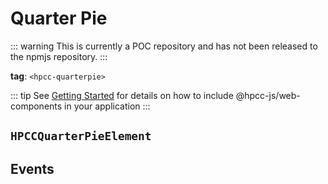 # Quarter Pie

::: warning
This is currently a POC repository and has not been released to the npmjs repository.
:::

**tag**: `<hpcc-quarterpie>`

<ClientOnly>
  <hpcc-preview style="width:100%;height:400px">
    <hpcc-quarterpie style="width:100%;height:100%">
    </hpcc-quarterpie>
    <script>
      document.querySelector("hpcc-quarterpie").columns = ["Subject", "Score"];
      document.querySelector("hpcc-quarterpie").data = [
        ["Math", 88],
        ["English", 72],
        ["Science", 60],
        ["History", 50],
        ["Geography", 40],
        ["Biology", 30],
        ["Physics", 20],
        ["Chemistry", 10]
      ];
    </script>
  </hpcc-preview>
</ClientOnly>

::: tip
See [Getting Started](../../README) for details on how to include @hpcc-js/web-components in your application
:::

## `HPCCQuarterPieElement`

## Events